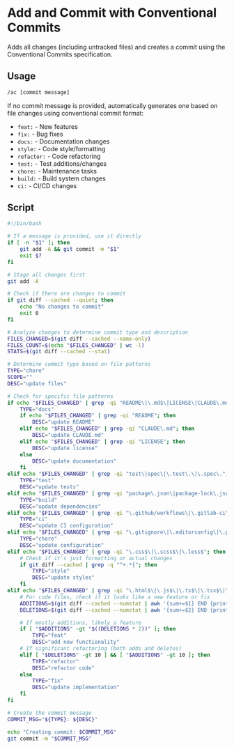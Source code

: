 # Add and Commit with Conventional Commits

Adds all changes (including untracked files) and creates a commit using the Conventional Commits specification.

## Usage
```bash
/ac [commit message]
```

If no commit message is provided, automatically generates one based on file changes using conventional commit format:
- `feat:` - New features
- `fix:` - Bug fixes
- `docs:` - Documentation changes
- `style:` - Code style/formatting
- `refactor:` - Code refactoring
- `test:` - Test additions/changes
- `chore:` - Maintenance tasks
- `build:` - Build system changes
- `ci:` - CI/CD changes

## Script
```bash
#!/bin/bash

# If a message is provided, use it directly
if [ -n "$1" ]; then
    git add -A && git commit -m "$1"
    exit $?
fi

# Stage all changes first
git add -A

# Check if there are changes to commit
if git diff --cached --quiet; then
    echo "No changes to commit"
    exit 0
fi

# Analyze changes to determine commit type and description
FILES_CHANGED=$(git diff --cached --name-only)
FILES_COUNT=$(echo "$FILES_CHANGED" | wc -l)
STATS=$(git diff --cached --stat)

# Determine commit type based on file patterns
TYPE="chore"
SCOPE=""
DESC="update files"

# Check for specific file patterns
if echo "$FILES_CHANGED" | grep -qi "README\|\.md$\|LICENSE\|CLAUDE\.md"; then
    TYPE="docs"
    if echo "$FILES_CHANGED" | grep -qi "README"; then
        DESC="update README"
    elif echo "$FILES_CHANGED" | grep -qi "CLAUDE\.md"; then
        DESC="update CLAUDE.md"
    elif echo "$FILES_CHANGED" | grep -qi "LICENSE"; then
        DESC="update license"
    else
        DESC="update documentation"
    fi
elif echo "$FILES_CHANGED" | grep -qi "test\|spec\|\.test\.\|\.spec\."; then
    TYPE="test"
    DESC="update tests"
elif echo "$FILES_CHANGED" | grep -qi "package\.json\|package-lock\.json\|yarn\.lock\|requirements\.txt\|Gemfile\|go\.mod\|go\.sum\|\.csproj"; then
    TYPE="build"
    DESC="update dependencies"
elif echo "$FILES_CHANGED" | grep -qi "\.github/workflows\|\.gitlab-ci\|jenkinsfile\|\.circleci"; then
    TYPE="ci"
    DESC="update CI configuration"
elif echo "$FILES_CHANGED" | grep -qi "\.gitignore\|\.editorconfig\|\.prettierrc\|\.eslintrc"; then
    TYPE="chore"
    DESC="update configuration"
elif echo "$FILES_CHANGED" | grep -qi "\.css$\|\.scss$\|\.less$"; then
    # Check if it's just formatting or actual changes
    if git diff --cached | grep -q "^+.*{"; then
        TYPE="style"
        DESC="update styles"
    fi
elif echo "$FILES_CHANGED" | grep -qi "\.html$\|\.js$\|\.ts$\|\.tsx$\|\.jsx$\|\.vue$\|\.py$\|\.go$\|\.cs$\|\.java$"; then
    # For code files, check if it looks like a new feature or fix
    ADDITIONS=$(git diff --cached --numstat | awk '{sum+=$1} END {print sum}')
    DELETIONS=$(git diff --cached --numstat | awk '{sum+=$2} END {print sum}')

    # If mostly additions, likely a feature
    if [ "$ADDITIONS" -gt "$((DELETIONS * 2))" ]; then
        TYPE="feat"
        DESC="add new functionality"
    # If significant refactoring (both adds and deletes)
    elif [ "$DELETIONS" -gt 10 ] && [ "$ADDITIONS" -gt 10 ]; then
        TYPE="refactor"
        DESC="refactor code"
    else
        TYPE="fix"
        DESC="update implementation"
    fi
fi

# Create the commit message
COMMIT_MSG="${TYPE}: ${DESC}"

echo "Creating commit: $COMMIT_MSG"
git commit -m "$COMMIT_MSG"
```
